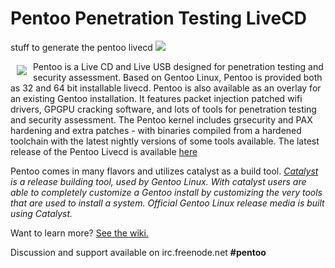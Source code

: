 # Pentoo Penetration Testing LiveCD
stuff to generate the pentoo livecd
<a href="http://pentoo.ch"><img src="https://github.com/pentoo/pentoo-overlay/wiki/images/pentoo2.png"></a>


<a href="http://pentoo.ch"><img src="https://avatars0.githubusercontent.com/u/6411603?v=3&s=200" align="left" hspace="10" vspace="6"></a>
Pentoo is a Live CD and Live USB designed for penetration testing and security assessment. Based on Gentoo Linux, Pentoo is provided both as 32 and 64 bit installable livecd. Pentoo is also available as an overlay for an existing Gentoo installation. It features packet injection patched wifi drivers, GPGPU cracking software, and lots of tools for penetration testing and security assessment. The Pentoo kernel includes grsecurity and PAX hardening and extra patches - with binaries compiled from a hardened toolchain with the latest nightly versions of some tools available. The latest release of the Pentoo Livecd is available [here](http://www.pentoo.ch/download/)

Pentoo comes in many flavors and utilizes catalyst as a build tool. *[Catalyst](https://wiki.gentoo.org/wiki/Catalyst) is a release building tool, used by Gentoo Linux. With catalyst users are able to completely customize a Gentoo install by customizing the very tools that are used to install a system. Official Gentoo Linux release media is built using Catalyst.*



Want to learn more? [See the wiki.](https://wiki.gentoo.org/wiki/Catalyst)



Discussion and support available on irc.freenode.net  **#pentoo**
